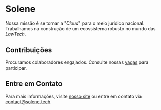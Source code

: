 # Solene

Nossa missão é se tornar a "_Cloud_" para o meio juridico nacional. Trabalhamos na construção de um ecossistema robusto no mundo das _LawTech_.

## Contribuições

Procuramos colaboradores engajados. Consulte nossas [vagas](https://solene.cloud/jobs) para participar.

## Entre em Contato

Para mais informações, visite [nosso site](https://solene.cloud) ou entre em contato via [contact@solene.tech](mailto:contact@solene.tech).
